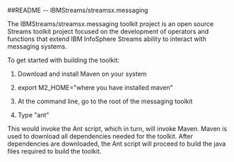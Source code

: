 ##README --  IBMStreams/streamsx.messaging

The IBMStreams/streamsx.messaging toolkit project is an open source Streams toolkit project focused on the development of operators and functions that extend IBM InfoSphere Streams ability to interact with messaging systems.




 To get started with building the toolkit:
 
 1)  Download and install Maven on your system
 
 2)  export M2_HOME="where you have installed maven"
 
 2)  At the command line, go to the root of the messaging toolkit
 
 3)  Type "ant"
 
 
 This would invoke the Ant script, which in turn, will invoke Maven.  Maven is used to download all dependencies needed for the toolkit.  After dependencies are downloaded, the Ant script will proceed to build the java files required to build the toolkit.
